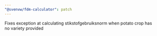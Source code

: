 ```yaml
---
"@svenvw/fdm-calculator": patch
---
```


Fixes exception at calculating stikstofgebruiksnorm when potato crop has no variety provided
